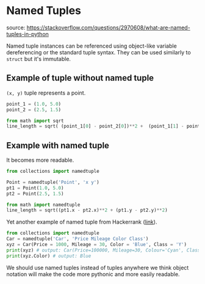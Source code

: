 # Named Tuples
source: https://stackoverflow.com/questions/2970608/what-are-named-tuples-in-python

Named tuple instances can be referenced using object-like variable dereferencing or the standard tuple syntax. They can be used similarly to `struct` but it's immutable.

## Example of tuple without named tuple
`(x, y)` tuple represents a point.

```python
point_1 = (1.0, 5.0)
point_2 = (2.5, 1.5)

from math import sqrt
line_length = sqrt( (point_1[0] - point_2[0])**2 +  (point_1[1] - point_2[1])**2)
```

## Example with named tuple
It becomes more readable.
```python
from collections import namedtuple

Point = namedtuple('Point', 'x y')
pt1 = Point(1.0, 5.0)
pt2 = Point(2.5, 1.5)

from math import namedtuple
line_length = sqrt((pt1.x - pt2.x)**2 + (pt1.y - pt2.y)**2)
```

Yet another example of named tuple from Hackerrank ([link](https://www.hackerrank.com/challenges/py-collections-namedtuple/problem?h_r=next-challenge&h_v=zen)).

```python
from collections import namedtuple
Car = namedtuple('Car', 'Price Mileage Color Class')
xyz = Car(Price = 1000, Mileage = 30, Color = 'Blue', Class = 'Y')
print(xyz) # output: Car(Price=100000, Mileage=30, Colour='Cyan', Class='Y')
print(xyz.Color) # output: Blue
```

We should use named tuples instead of tuples anywhere we think object notation will make the code more pythonic and more easily readable.